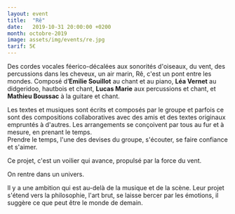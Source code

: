 ```yaml
---
layout: event
title:  "Rê"
date:   2019-10-31 20:00:00 +0200
month: octobre-2019
image: assets/img/events/re.jpg
tarif: 5€
---
```


Des cordes vocales féerico-décalées aux sonorités d'oiseaux, du vent, des percussions dans les cheveux, un air marin, Rê, c'est un pont entre les mondes. Composé d’**Emilie Souillot** au chant et au piano, **Léa Vernet** au didgeridoo, hautbois et chant, **Lucas Marie** aux percussions et chant, et **Mathieu Boussac** à la guitare et chant.

Les textes et musiques sont écrits et composés par le groupe et parfois ce sont des compositions collaboratives avec des amis et des textes originaux empruntés à d'autres. Les arrangements se conçoivent par tous au fur et à mesure, en prenant le temps.  
Prendre le temps, l'une des devises du groupe, s'écouter, se faire confiance et s'aimer.

Ce projet, c'est un voilier qui avance, propulsé par la force du vent.

On rentre dans un univers.

Il y a une ambition qui est au-delà de la musique et de la scène. Leur projet s'étend vers la philosophie, l'art brut, se laisse bercer par les émotions, il suggère ce que peut être le monde de demain.
